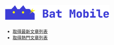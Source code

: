 ![BatMobile](./logo_bat.png)
============================

*   [取得最新文章列表](./getLatestList.md)
*   [取得熱門文章列表](./getHotList.md)
